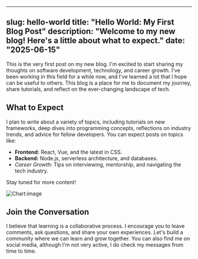 
---
slug: hello-world
title: "Hello World: My First Blog Post"
description: "Welcome to my new blog! Here's a little about what to expect."
date: "2025-06-15"
---

This is the very first post on my new blog. I'm excited to start sharing my thoughts on software development, technology, and career growth. I've been working in this field for a while now, and I've learned a lot that I hope can be useful to others. This blog is a place for me to document my journey, share tutorials, and reflect on the ever-changing landscape of tech.

## What to Expect

I plan to write about a variety of topics, including tutorials on new frameworks, deep dives into programming concepts, reflections on industry trends, and advice for fellow developers. You can expect posts on topics like:

- **Frontend:** React, Vue, and the latest in CSS.
- **Backend:** Node.js, serverless architecture, and databases.
- *Career Growth:* Tips on interviewing, mentorship, and navigating the tech industry.

Stay tuned for more content!

![Chart:image](https://images.unsplash.com/photo-1461749280684-dccba630e2f6?w=800&q=80 "Code on a screen, a familiar sight for developers.")

## Join the Conversation

I believe that learning is a collaborative process. I encourage you to leave comments, ask questions, and share your own experiences. Let's build a community where we can learn and grow together. You can also find me on social media, although I'm not very active, I do check my messages from time to time.
